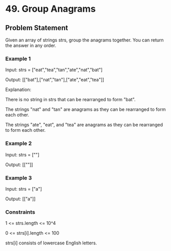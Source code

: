 # 49. Group Anagrams

## Problem Statement

Given an array of strings strs, group the anagrams together. You can return the answer in any order.

### Example 1

Input: strs = ["eat","tea","tan","ate","nat","bat"]

Output: [["bat"],["nat","tan"],["ate","eat","tea"]]

Explanation:

There is no string in strs that can be rearranged to form "bat".

The strings "nat" and "tan" are anagrams as they can be rearranged to form each other.

The strings "ate", "eat", and "tea" are anagrams as they can be rearranged to form each other.

### Example 2

Input: strs = [""]

Output: [[""]]

### Example 3

Input: strs = ["a"]

Output: [["a"]]

### Constraints

1 <= strs.length <= 10^4

0 <= strs[i].length <= 100

strs[i] consists of lowercase English letters.
